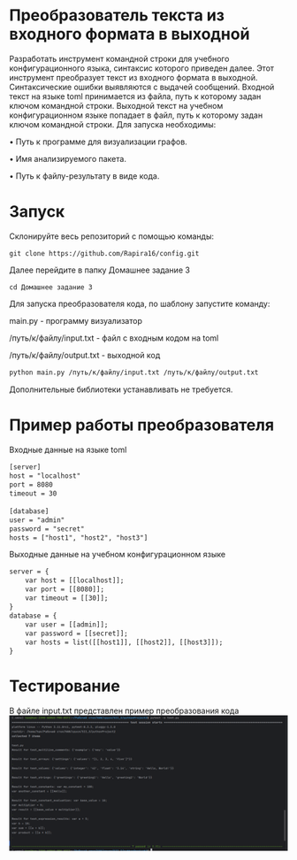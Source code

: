 # Преобразователь текста из входного формата в выходной
Разработать инструмент командной строки для учебного конфигурационного
языка, синтаксис которого приведен далее. Этот инструмент преобразует текст из
входного формата в выходной. Синтаксические ошибки выявляются с выдачей
сообщений.
Входной текст на языке toml принимается из файла, путь к которому задан
ключом командной строки. Выходной текст на учебном конфигурационном
языке попадает в файл, путь к которому задан ключом командной строки.
Для запуска необходимы:

• Путь к программе для визуализации графов.

• Имя анализируемого пакета.

• Путь к файлу-результату в виде кода.

# Запуск
Склонируйте весь репозиторий с помощью команды:
```
git clone https://github.com/Rapira16/config.git
```
Далее перейдите в папку Домашнее задание 3
```
cd Домашнее задание 3
```
Для запуска преобразователя кода, по шаблону запустите команду:

main.py - программу визуализатор

/путь/к/файлу/input.txt - файл с входным кодом на toml

/путь/к/файлу/output.txt - выходной код

```Bash
python main.py /путь/к/файлу/input.txt /путь/к/файлу/output.txt
```

Дополнительные библиотеки устанавливать не требуется.

# Пример работы преобразователя
Входные данные на языке toml
```
[server]
host = "localhost"
port = 8080
timeout = 30

[database]
user = "admin"
password = "secret"
hosts = ["host1", "host2", "host3"]
```

Выходные данные на учебном конфигурационном языке
```
server = {
    var host = [[localhost]];
    var port = [[8080]];
    var timeout = [[30]];
}
database = {
    var user = [[admin]];
    var password = [[secret]];
    var hosts = list([[host1]], [[host2]], [[host3]]);
}
```

# Тестирование
В файле input.txt представлен пример преобразования кода
![](https://github.com/Rapira16/config/blob/main/Домашнее%20задание%203/test.png)


